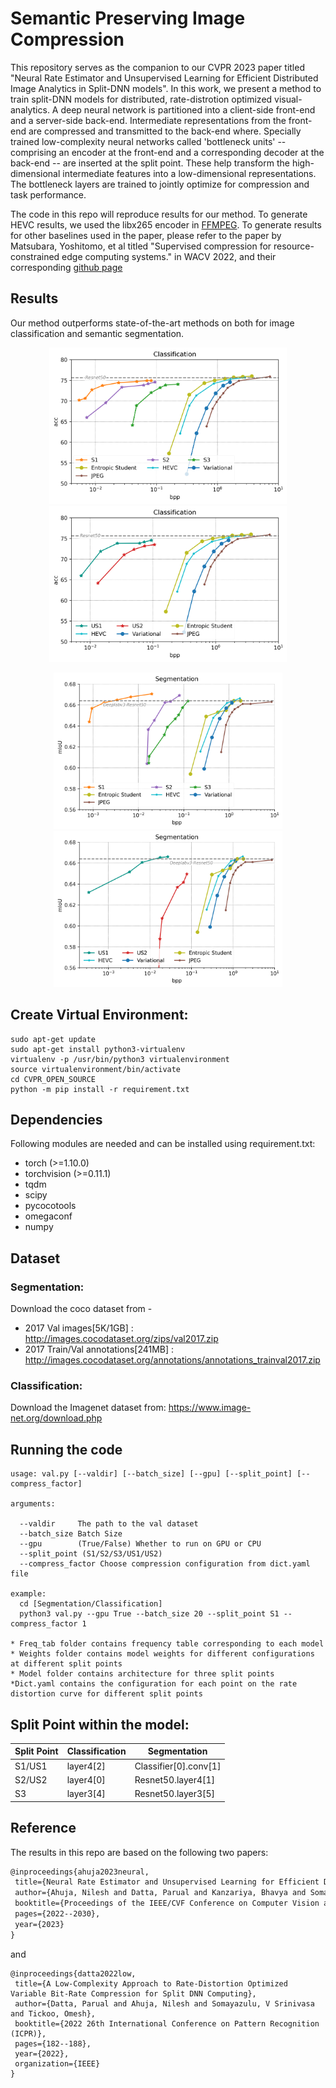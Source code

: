 # Semantic Preserving Image Compression

This repository serves as the companion to our CVPR 2023 paper titled "Neural Rate Estimator and Unsupervised Learning for Efficient Distributed Image Analytics in Split-DNN models". In this work, we present a method to train split-DNN models for distributed, rate-distrotion optimized visual-analytics. A deep neural network is partitioned into a client-side front-end and a server-side back-end. Intermediate representations from the front-end are compressed and transmitted to the back-end where. Specially trained low-complexity neural networks called 'bottleneck units' -- comprising an encoder at the front-end and a corresponding decoder at the back-end -- are inserted at the split point. These help transform the high-dimensional intermediate features into a low-dimensional representations. The bottleneck layers are trained to jointly optimize for compression and task performance.

The code in this repo will reproduce results for our method. To generate HEVC results, we used the libx265 encoder in [FFMPEG](http://trac.ffmpeg.org/wiki/Encode/H.265). To generate results for other baselines used in the paper, please refer to the paper by Matsubara, Yoshitomo, et al titled "Supervised compression for resource-constrained edge computing systems." in WACV 2022, and their corresponding [github page](https://github.com/yoshitomo-matsubara/supervised-compression)


## Results

Our method outperforms state-of-the-art methods on both for image classification and semantic segmentation.

<p align="center">
<img src="Figures/Classification_comp_othermethod.png" height="250" >
<img src="Figures/US_Classification_comp_othermethod.png" height="250" >
<p>
<p align="center">
<img src="Figures/Segmentation_comp_othermethod.png" height="250" >
<img src="Figures/US_Segmentation_comp_othermethod.png" height="250" >
<p>

## Create Virtual Environment:

```
sudo apt-get update
sudo apt-get install python3-virtualenv 
virtualenv -p /usr/bin/python3 virtualenvironment 
source virtualenvironment/bin/activate
cd CVPR_OPEN_SOURCE
python -m pip install -r requirement.txt
```

## Dependencies

Following modules are needed and can be installed using requirement.txt: 

- torch (>=1.10.0)
- torchvision (>=0.11.1)
- tqdm
- scipy 
- pycocotools
- omegaconf
- numpy

## Dataset

### Segmentation:
Download the coco dataset from -

- 2017 Val images[5K/1GB] : http://images.cocodataset.org/zips/val2017.zip
- 2017 Train/Val annotations[241MB] : http://images.cocodataset.org/annotations/annotations_trainval2017.zip

### Classification:

Download the Imagenet dataset from: https://www.image-net.org/download.php 

## Running the code 

```
usage: val.py [--valdir] [--batch_size] [--gpu] [--split_point] [--compress_factor] 

arguments:
  
  --valdir     The path to the val dataset
  --batch_size Batch Size
  --gpu        (True/False) Whether to run on GPU or CPU
  --split_point (S1/S2/S3/US1/US2) 
  --compress_factor Choose compression configuration from dict.yaml file

example:
  cd [Segmentation/Classification]
  python3 val.py --gpu True --batch_size 20 --split_point S1 --compress_factor 1

* Freq_tab folder contains frequency table corresponding to each model
* Weights folder contains model weights for different configurations at different split points
* Model folder contains architecture for three split points
*Dict.yaml contains the configuration for each point on the rate distortion curve for different split points

```

## Split Point within the model:
| Split Point | Classification | Segmentation |
| --- | --- | --- | 
| S1/US1 | layer4[2] | Classifier[0].conv[1] |
| S2/US2 | layer4[0] | Resnet50.layer4[1] |
| S3 | layer3[4] | Resnet50.layer3[5] |
  
 ## Reference
 The results in this repo are based on the following two papers:
 
 ```tex
@inproceedings{ahuja2023neural,
  title={Neural Rate Estimator and Unsupervised Learning for Efficient Distributed Image Analytics in Split-DNN Models},
  author={Ahuja, Nilesh and Datta, Parual and Kanzariya, Bhavya and Somayazulu, V Srinivasa and Tickoo, Omesh},
  booktitle={Proceedings of the IEEE/CVF Conference on Computer Vision and Pattern Recognition},
  pages={2022--2030},
  year={2023}
}
 ```
 and
 ```
 @inproceedings{datta2022low,
  title={A Low-Complexity Approach to Rate-Distortion Optimized Variable Bit-Rate Compression for Split DNN Computing},
  author={Datta, Parual and Ahuja, Nilesh and Somayazulu, V Srinivasa and Tickoo, Omesh},
  booktitle={2022 26th International Conference on Pattern Recognition (ICPR)},
  pages={182--188},
  year={2022},
  organization={IEEE}
}
```

